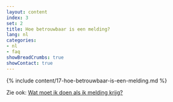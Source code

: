 ```yaml
---
layout: content
index: 3
set: 2
title: Hoe betrouwbaar is een melding?
lang: nl
categories:
- nl
- faq
showBreadCrumbs: true
showContact: true
---
```

{% include content/17-hoe-betrouwbaar-is-een-melding.md %}

Zie ook: [Wat moet ik doen als ik melding krijg?](/nl/faq/3-wat-als/)

